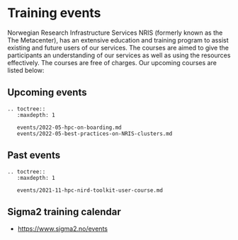 # Training events

Norwegian Research Infrastructure Services NRIS (formerly known as the
The Metacenter), has an extensive education and training program to assist existing
and future users of our services. The courses are aimed to give the participants
an understanding of our services as well as using the resources effectively.
The courses are free of charges. Our upcoming courses are listed below:

## Upcoming events
```{eval-rst}
.. toctree::
   :maxdepth: 1

   events/2022-05-hpc-on-boarding.md
   events/2022-05-best-practices-on-NRIS-clusters.md
```

## Past events
```{eval-rst}
.. toctree::
   :maxdepth: 1

   events/2021-11-hpc-nird-toolkit-user-course.md
```


## Sigma2 training calendar

- <https://www.sigma2.no/events>
